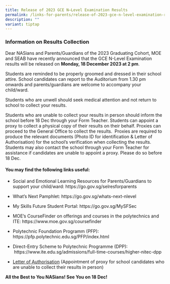 ```yaml
---
title: Release of 2023 GCE N–Level Examination Results
permalink: /links-for-parents/release-of-2023-gce-n-level-examination-results/
description: ""
variant: tiptap
---
```

<h3>Information on Results Collection</h3><p>Dear NASians and Parents/Guardians of the 2023 Graduating Cohort,&nbsp;MOE and SEAB have recently announced that the GCE N-Level Examination results will be released on&nbsp;<strong>Monday, 18 December 2023 at 2 pm</strong>.&nbsp;</p><p>Students are reminded to be properly groomed and dressed in their school attire. School candidates can report to the Auditorium from 1.30 pm onwards and parents/guardians are welcome to accompany your child/ward.</p><p>Students who are unwell should seek medical attention and not return to school to collect your results.&nbsp;</p><p>Students who are unable to collect your results in person should inform the school before 18 Dec through your Form Teacher. Students can appoint a proxy to collect a physical copy of their results on their behalf. Proxies can proceed to the General Office to collect the results.&nbsp; Proxies are required to produce the relevant documents (Photo ID for identification &amp; Letter of Authorisation) for the school’s verification when collecting the results. Students may also contact the school through your Form Teacher for assistance if candidates are unable to appoint a proxy. Please do so before 18 Dec.</p><h4><strong>You may find the following links useful:</strong></h4><ul data-tight="true" class="tight"><li><p>Social and Emotional Learning Resources for Parents/Guardians to support your child/ward:&nbsp;<a rel="noopener noreferrer nofollow" target="_blank">https://go.gov.sg/selresforparents</a></p></li><li><p>What’s Next Pamphlet:&nbsp;<a rel="noopener noreferrer nofollow" target="_blank">https://go.gov.sg/whats-next-nlevel</a></p></li><li><p>My Skills Future Student Portal:&nbsp;<a rel="noopener noreferrer nofollow" target="_blank">https://go.gov.sg/MySFSec</a></p></li><li><p>MOE’s CourseFinder on offerings and courses in the polytechnics and ITE: <a rel="noopener noreferrer nofollow" target="_blank">https://www.moe.gov.sg/coursefinder</a></p></li><li><p>Polytechnic Foundation Programm (PFP): <a rel="noopener noreferrer nofollow" target="_blank">https://pfp.polytechnic.edu.sg/PFP/index.html</a></p></li><li><p>Direct-Entry Scheme to Polytechnic Programme (DPP): &nbsp;<a rel="noopener noreferrer nofollow" target="_blank">https://www.ite.edu.sg/admissions/full-time-courses/higher-nitec-dpp</a></p></li><li><p><a href="https://www.ngeeannsec.moe.edu.sg/files/Letter%20of%20Authorisation.pdf" rel="noopener noreferrer nofollow" target="_blank">Letter of Authorisation</a>&nbsp;(Appointment of proxy for school candidates who are unable to collect their results in person)</p></li></ul><p></p><p><strong>All the Best to You NASians! See You on 18 Dec!</strong></p>